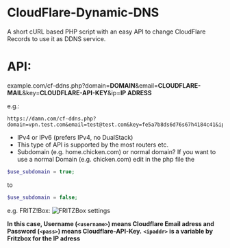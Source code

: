 # CloudFlare-Dynamic-DNS
A short cURL based PHP script with an easy API to change CloudFlare Records to use it as DDNS service.

# API:
example.com/cf-ddns.php?domain=**DOMAIN**&email=**CLOUDFLARE-MAIL**&key=**CLOUDFLARE-API-KEY**&ip=**IP ADRESS**

e.g.:
```
https://damn.com/cf-ddns.php?domain=vpn.test.com&email=test@test.com&key=fe5a7b8ds6d76s67h4184c41&ip=23.45.86.54
```
- IPv4 or IPv6 (prefers IPv4, no DualStack)
- This type of API is supported by the most routers etc.
- Subdomain (e.g. home.chicken.com) or normal domain? If you want to use a normal Domain (e.g. chicken.com) edit in the php file the
```php
$use_subdomain = true;
```
to
```php
$use_subdomain = false;
```

e.g. FRITZ!Box:
![FRITZBox settings](http://i.imgur.com/wfL4yKU.jpg)

**In this case, Username (```<username>```) means Cloudflare Email adress and Password (```<pass>```) means Cloudflare-API-Key.**
**```<ipaddr>``` is a variable by Fritzbox for the IP adress**
